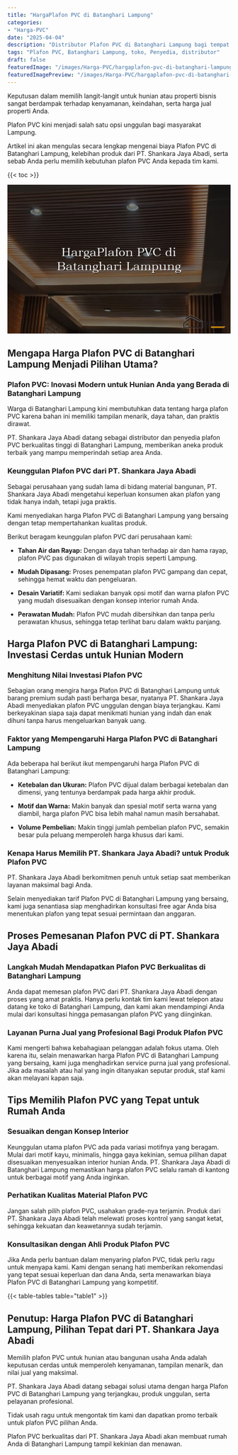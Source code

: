 ```yaml
---
title: "HargaPlafon PVC di Batanghari Lampung"
categories:
- "Harga-PVC"
date: "2025-04-04"
description: "Distributor Plafon PVC di Batanghari Lampung bagi tempat tinggal, office, dan ritel. Material terbaik, pilihan motif, pilihan warna elegan, dengan jasa instalasi oleh teknisi ahli dan kepastian resmi!|Servis penjualan Plafon PVC di Batanghari Lampung bagi kebutuhan rumah, perkantoran, maupun gerai, beserta material unggulan dan pemasangan oleh tenaga ahli profesional dan jaminan resmi.|Alternatif Plafon PVC di Batanghari Lampung yang andal untuk tempat tinggal, perkantoran, dan toko, bersama panel berkualitas dan instalasi dikerjakan oleh tim profesional serta kepastian resmi.|Distribusi Plafon PVC di Batanghari Lampung bagi rumah, kantor, dan toko, beserta produk berkualitas dan penempatan oleh teknisi ahli, lengkap beserta garansi resmi.}"
tags: "Plafon PVC, Batanghari Lampung, toko, Penyedia, distributor"
draft: false
featuredImage: "/images/Harga-PVC/hargaplafon-pvc-di-batanghari-lampung.png"
featuredImagePreview: "/images/Harga-PVC/hargaplafon-pvc-di-batanghari-lampung.png"
---
```


Keputusan dalam memilih langit-langit untuk hunian atau properti bisnis sangat berdampak terhadap kenyamanan, keindahan, serta harga jual properti Anda.

Plafon PVC kini menjadi salah satu opsi unggulan bagi masyarakat Lampung.

Artikel ini akan mengulas secara lengkap mengenai biaya Plafon PVC di Batanghari Lampung, kelebihan produk dari PT. Shankara Jaya Abadi, serta sebab Anda perlu memilih kebutuhan plafon PVC Anda kepada tim kami.

{{< toc >}}

![HargaPlafon PVC di Batanghari Lampung](/images/Harga-PVC/HargaPlafon-PVC-di-Batanghari-Lampung.png)

## Mengapa Harga Plafon PVC di Batanghari Lampung Menjadi Pilihan Utama?

### Plafon PVC: Inovasi Modern untuk Hunian Anda yang Berada di Batanghari Lampung

Warga di Batanghari Lampung kini membutuhkan data tentang harga plafon PVC karena bahan ini memiliki tampilan menarik, daya tahan, dan praktis dirawat.

PT. Shankara Jaya Abadi datang sebagai distributor dan penyedia plafon PVC berkualitas tinggi di Batanghari Lampung, memberikan aneka produk terbaik yang mampu memperindah setiap area Anda.

### Keunggulan Plafon PVC dari PT. Shankara Jaya Abadi

Sebagai perusahaan yang sudah lama di bidang material bangunan, PT. Shankara Jaya Abadi mengetahui keperluan konsumen akan plafon yang tidak hanya indah, tetapi juga praktis.

Kami menyediakan harga Plafon PVC di Batanghari Lampung yang bersaing dengan tetap mempertahankan kualitas produk.

Berikut beragam keunggulan plafon PVC dari perusahaan kami:

- **Tahan Air dan Rayap:** Dengan daya tahan terhadap air dan hama rayap, plafon PVC pas digunakan di wilayah tropis seperti Lampung.

- **Mudah Dipasang:** Proses penempatan plafon PVC gampang dan cepat, sehingga hemat waktu dan pengeluaran.

- **Desain Variatif:** Kami sediakan banyak opsi motif dan warna plafon PVC yang mudah disesuaikan dengan konsep interior rumah Anda.

- **Perawatan Mudah:** Plafon PVC mudah dibersihkan dan tanpa perlu perawatan khusus, sehingga tetap terlihat baru dalam waktu panjang.

## Harga Plafon PVC di Batanghari Lampung: Investasi Cerdas untuk Hunian Modern

### Menghitung Nilai Investasi Plafon PVC

Sebagian orang mengira harga Plafon PVC di Batanghari Lampung untuk barang premium sudah pasti berharga besar, nyatanya PT. Shankara Jaya Abadi menyediakan plafon PVC unggulan dengan biaya terjangkau. Kami berkeyakinan siapa saja dapat menikmati hunian yang indah dan enak dihuni tanpa harus mengeluarkan banyak uang.

### Faktor yang Mempengaruhi Harga Plafon PVC di Batanghari Lampung

Ada beberapa hal berikut ikut mempengaruhi harga Plafon PVC di Batanghari Lampung:

- **Ketebalan dan Ukuran:** Plafon PVC dijual dalam berbagai ketebalan dan dimensi, yang tentunya berdampak pada harga akhir produk.

- **Motif dan Warna:** Makin banyak dan spesial motif serta warna yang diambil, harga plafon PVC bisa lebih mahal namun masih bersahabat.

- **Volume Pembelian:** Makin tinggi jumlah pembelian plafon PVC, semakin besar pula peluang memperoleh harga khusus dari kami.

### Kenapa Harus Memilih PT. Shankara Jaya Abadi? untuk Produk Plafon PVC

PT. Shankara Jaya Abadi berkomitmen penuh untuk setiap saat memberikan layanan maksimal bagi Anda.

Selain menyediakan tarif Plafon PVC di Batanghari Lampung yang bersaing, kami juga senantiasa siap menghadirkan konsultasi free agar Anda bisa menentukan plafon yang tepat sesuai permintaan dan anggaran.

## Proses Pemesanan Plafon PVC di PT. Shankara Jaya Abadi

### Langkah Mudah Mendapatkan Plafon PVC Berkualitas di Batanghari Lampung

Anda dapat memesan plafon PVC dari PT. Shankara Jaya Abadi dengan proses yang amat praktis. Hanya perlu kontak tim kami lewat telepon atau datang ke toko di Batanghari Lampung, dan kami akan mendampingi Anda mulai dari konsultasi hingga pemasangan plafon PVC yang diinginkan.

### Layanan Purna Jual yang Profesional Bagi Produk Plafon PVC

Kami mengerti bahwa kebahagiaan pelanggan adalah fokus utama. Oleh karena itu, selain menawarkan harga Plafon PVC di Batanghari Lampung yang bersaing, kami juga menghadirkan service purna jual yang profesional. Jika ada masalah atau hal yang ingin ditanyakan seputar produk, staf kami akan melayani kapan saja.

## Tips Memilih Plafon PVC yang Tepat untuk Rumah Anda

### Sesuaikan dengan Konsep Interior

Keunggulan utama plafon PVC ada pada variasi motifnya yang beragam. Mulai dari motif kayu, minimalis, hingga gaya kekinian, semua pilihan dapat disesuaikan menyesuaikan interior hunian Anda. PT. Shankara Jaya Abadi di Batanghari Lampung memastikan harga plafon PVC selalu ramah di kantong untuk berbagai motif yang Anda inginkan.

### Perhatikan Kualitas Material Plafon PVC

Jangan salah pilih plafon PVC, usahakan grade-nya terjamin. Produk dari PT. Shankara Jaya Abadi telah melewati proses kontrol yang sangat ketat, sehingga kekuatan dan keawetannya sudah terjamin.

### Konsultasikan dengan Ahli Produk Plafon PVC

Jika Anda perlu bantuan dalam menyaring plafon PVC, tidak perlu ragu untuk menyapa kami. Kami dengan senang hati memberikan rekomendasi yang tepat sesuai keperluan dan dana Anda, serta menawarkan biaya Plafon PVC di Batanghari Lampung yang kompetitif.

{{< table-tables table="table1" >}}

## Penutup: Harga Plafon PVC di Batanghari Lampung, Pilihan Tepat dari PT. Shankara Jaya Abadi

Memilih plafon PVC untuk hunian atau bangunan usaha Anda adalah keputusan cerdas untuk memperoleh kenyamanan, tampilan menarik, dan nilai jual yang maksimal.

PT. Shankara Jaya Abadi datang sebagai solusi utama dengan harga Plafon PVC di Batanghari Lampung yang terjangkau, produk unggulan, serta pelayanan profesional.

Tidak usah ragu untuk mengontak tim kami dan dapatkan promo terbaik untuk plafon PVC pilihan Anda.

Plafon PVC berkualitas dari PT. Shankara Jaya Abadi akan membuat rumah Anda di Batanghari Lampung tampil kekinian dan menawan.
